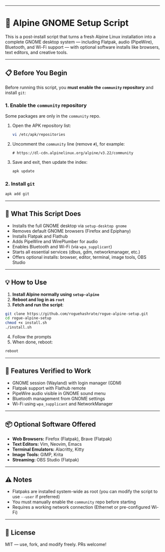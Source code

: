 
---

# 🚀 Alpine GNOME Setup Script

This is a post-install script that turns a fresh Alpine Linux installation into a complete GNOME desktop system — including Flatpak, audio (PipeWire), Bluetooth, and Wi-Fi support — with optional software installs like browsers, text editors, and creative tools.

---

## 📋 Before You Begin

Before running this script, you **must enable the `community` repository** and install `git`:

### 1. Enable the `community` repository

Some packages are only in the `community` repo.

1. Open the APK repository list:
   ```sh
   vi /etc/apk/repositories
   ```

2. Uncomment the `community` line (remove `#`), for example:
   ```
   # https://dl-cdn.alpinelinux.org/alpine/v3.22/community
   ```

3. Save and exit, then update the index:
   ```sh
   apk update
   ```

### 2. Install `git`

```sh
apk add git
```

---

## 🔧 What This Script Does

- Installs the full GNOME desktop via `setup-desktop gnome`
- Removes default GNOME browsers (Firefox and Epiphany)
- Installs Flatpak and Flathub
- Adds PipeWire and WirePlumber for audio
- Enables Bluetooth and Wi-Fi (via `wpa_supplicant`)
- Starts all essential services (dbus, gdm, networkmanager, etc.)
- Offers optional installs: browser, editor, terminal, image tools, OBS Studio

---

## 💡 How to Use

1. **Install Alpine normally using `setup-alpine`**
2. **Reboot and log in as `root`**
3. **Fetch and run the script**:

```sh
git clone https://github.com/roguehashrate/rogue-alpine-setup.git
cd rogue-alpine-setup
chmod +x install.sh
./install.sh
```

4. Follow the prompts
5. When done, reboot:
```sh
reboot
```

---

## 🧪 Features Verified to Work

- GNOME session (Wayland) with login manager (GDM)
- Flatpak support with Flathub remote
- PipeWire audio visible in GNOME sound menu
- Bluetooth management from GNOME settings
- Wi-Fi using `wpa_supplicant` and NetworkManager

---

## 📦 Optional Software Offered

- **Web Browsers:** Firefox (Flatpak), Brave (Flatpak)
- **Text Editors:** Vim, Neovim, Emacs
- **Terminal Emulators:** Alacritty, Kitty
- **Image Tools:** GIMP, Krita
- **Streaming:** OBS Studio (Flatpak)

---

## ⚠️ Notes

- Flatpaks are installed system-wide as root (you can modify the script to use `--user` if preferred)
- You must manually enable the `community` repo before starting
- Requires a working network connection (Ethernet or pre-configured Wi-Fi)

---

## 📜 License

MIT — use, fork, and modify freely. PRs welcome!
```
